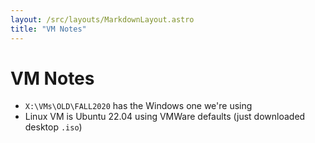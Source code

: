 ```yaml
---
layout: /src/layouts/MarkdownLayout.astro
title: "VM Notes"
---
```

# VM Notes

* `X:\VMs\OLD\FALL2020` has the Windows one we're using
* Linux VM is Ubuntu 22.04 using VMWare defaults (just downloaded desktop `.iso`)
